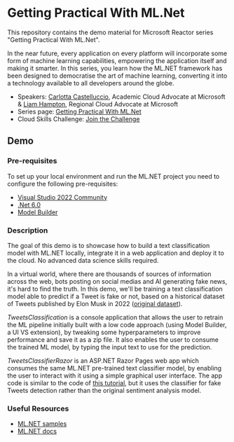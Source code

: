 # Getting Practical With ML.Net
This repository contains the demo material for Microsoft Reactor series "Getting  Practical With ML.Net".

In the near future, every application on every platform will incorporate some form of machine learning capabilities, empowering the application itself and making it smarter. In this series, you learn how the ML.NET framework has been designed to democratise the art of machine learning, converting it into a technology available to all developers around the globe. 

* Speakers: [Carlotta Castelluccio](https://www.linkedin.com/in/carlotta-castelluccio/), Academic Cloud Advocate at Microsoft &
            [Liam Hampton](https://www.linkedin.com/in/liam-conroy-hampton), Regional Cloud Advocate at Microsoft
* Series page: [Getting Practical With ML.Net](https://developer.microsoft.com/en-us/reactor/series/S-1059/?WT.mc_id=academic-82020-cacaste) 
* Cloud Skills Challenge: [Join the Challenge](https://aka.ms/ML.NETSeries?WT.mc_id=academic-82020-cacaste)

## Demo
### Pre-requisites
To set up your local environment and run the ML.NET project you need to configure the following pre-requisites:
* [Visual Studio 2022 Community](https://aka.ms/install-visual-studio?WT.mc_id=academic-82020-cacaste)
* [.Net 6.0](https://dotnet.microsoft.com/en-us/download/dotnet/6.0?WT.mc_id=academic-82020-cacaste)
* [Model Builder](https://marketplace.visualstudio.com/items?itemName=MLNET.ModelBuilder2022?WT.mc_id=academic-82020-cacaste)

### Description
The goal of this demo is to showcase how to build a text classification model with ML.NET locally, integrate it in a web application and deploy it to the cloud. No advanced data science skills required.

In a virtual world, where there are thousands of sources of information across the web, bots posting on social medias and AI generating fake news, it's hard to find the truth. In this demo, we'll be training a text classification model able to predict if a Tweet is fake or not, based on a historical dataset of Tweets published by Elon Musk in 2022 ([original dataset](https://www.kaggle.com/datasets/marta99/elon-musks-tweets-dataset-2022)).  

*TweetsClassification* is a console application that allows the user to retrain the ML pipeline initially built with a low code approach (using Model Builder, a UI VS extension), by tweaking some hyperparameters to improve performance and save it as a zip file. It also enables the user to consume the trained ML model, by typing the input text to use for the prediction. 

*TweetsClassifierRazor* is an ASP.NET Razor Pages web app which consumes the same ML.NET pre-trained text classifier model, by enabling the user to interact with it using a simple graphical user interface. The app code is similar to the code of [this tutorial](https://learn.microsoft.com/en-us/dotnet/machine-learning/tutorials/sentiment-analysis-model-builder?WT.mc_id=academic-82020-cacaste), but it uses the classifier for fake Tweets detection rather than the original sentiment analysis model.

### Useful Resources
* [ML.NET samples](https://github.com/dotnet/machinelearning-samples/blob/main/README.md?WT.mc_id=academic-82020-cacaste)
* [ML.NET docs](https://learn.microsoft.com/en-gb/dotnet/machine-learning/?WT.mc_id=academic-82020-cacaste)
